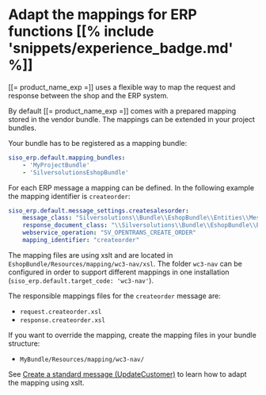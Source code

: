 # Adapt the mappings for ERP functions [[% include 'snippets/experience_badge.md' %]]

[[= product_name_exp =]] uses a flexible way to map the request and response between the shop and the ERP system.

By default [[= product_name_exp =]] comes with a prepared mapping stored in the vendor bundle.
The mappings can be extended in your project bundles.

Your bundle has to be registered as a mapping bundle:

``` yaml
siso_erp.default.mapping_bundles:
    - 'MyProjectBundle'
    - 'SilversolutionsEshopBundle'
```

For each ERP message a mapping can be defined. In the following example the mapping identifier is `createorder`:

``` yaml
siso_erp.default.message_settings.createsalesorder:
    message_class: "Silversolutions\\Bundle\\EshopBundle\\Entities\\Messages\\CreateSalesOrderMessage"
    response_document_class: "\\Silversolutions\\Bundle\\EshopBundle\\Entities\\Messages\\Document\\OrderResponse"
    webservice_operation: "SV_OPENTRANS_CREATE_ORDER"
    mapping_identifier: "createorder"
```

The mapping files are using xslt and are located in `EshopBundle/Resources/mapping/wc3-nav/xsl`.
The folder `wc3-nav` can be configured in order to support different mappings in one installation (`siso_erp.default.target_code: 'wc3-nav'`).

The responsible mappings files for the `createorder` message are:

- `request.createorder.xsl`
- `response.createorder.xsl`

If you want to override the mapping, create the mapping files in your bundle structure:

- `MyBundle/Resources/mapping/wc3-nav/`

See [Create a standard message (UpdateCustomer)](../../guides/creating_a_new_erp_message/create_standard_message.md) to learn how to adapt the mapping using xslt.
